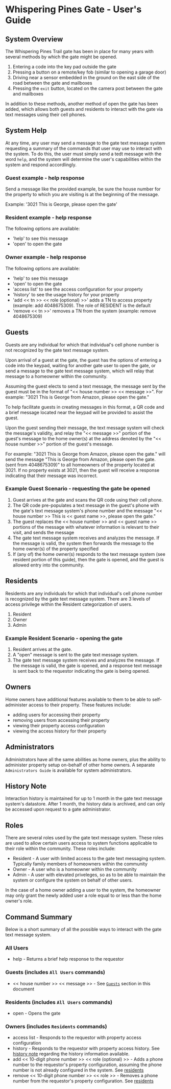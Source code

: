 # Whispering Pines Gate - User's Guide

## <a name="systemoverview">System Overview</a>
The Whispering Pines Trail gate has been in place for many years with several methods by which the gate might be opened.
1. Entering a code into the key pad outside the gate
2. Pressing a button on a remote/key fob (similar to opening a garage door)
3. Driving near a sensor embedded in the ground on the east side of the road between the gate and mailboxes
4. Pressing the `exit` button, located on the camera post between the gate and mailboxes

In addition to these methods, another method of open the gate has been added, which allows both guests and residents to interact with the gate via text messages using their cell phones.

## <a name="Help">System Help</a>
At any time, any user may send a message to the gate text message system requesting a summary of the commands that user may use to interact with the system.  To do this, the user must simply send a tedt message with the word `help`, and the system will determine the user's capabilities within the system and respond accordlingly.

### Guest example - help response
Send a message like the provided example, be sure the house number for the property to which you are visiting is at the beginning of the message.

Example: '3021 This is George, please open the gate'

### Resident example - help response
The following options are available:

- 'help' to see this message
- 'open' to open the gate

### Owner example - help response
The following options are available:

- 'help' to see this message
- 'open' to open the gate
- 'access list' to see the access configuration for your property
- 'history' to see the usage history for your property
- 'add << tn >> << role (optional) >>' adds a TN to access property (example: add 4048675309).  The role of RESIDENT is the default
- 'remove << tn >>' removes a TN from the system (example: remove 4048675309)

## <a name="Guests">Guests</a>
Guests are any individual for which that individual's cell phone number is not recognized by the gate text message system.  

Upon arrival of a guest at the gate, the guest has the options of entering a code into the keypad, waiting for another gate user to open the gate, or send a message to the gate text message system, which will relay that message to a homeowner within the community.  

Assuming the guest elects to send a text message, the message sent by the guest must be in the format of "<< house number >> << message >>".  For example: "3021 This is George from Amazon, please open the gate."  

To help facilitate guests in creating messages in this format, a QR code and a brief message located near the keypad will be provided to assist the guest.

Upon the guest sending their message, the text message system will check the message's validity, and relay the "<< message >>" portion of the guest's message to the home owner(s) at the address denoted by the "<< house number >>" portion of the guest's message.  

For example: "3021 This is George from Amazon, please open the gate." will send the message "This is George from Amazon, please open the gate. (sent from 4048675309)" to all homeowners of the property located at 3021.  If no property exists at 3021, then the guest will receive a response indicating that their message was incorrect.

### Example Guest Scenario - requesting the gate be opened
1. Guest arrives at the gate and scans the QR code using their cell phone.
2. The QR code pre-populates a text message in the guest's phone with the gate's text message system's phone number and the message "<< house number >> This is << guest name >>, please open the gate."
3. The guest replaces the << house number >> and << guest name >> portions of the message with whatever information is relevant to their visit, and sends the message
4. The gate text message system receives and analyzes the message.  If the message is valid, the system then forwards the message to the home owner(s) of the property specified
5. If (any of) the home owner(s) responds to the text message system (see resident portion of this guide), then the gate is opened, and the guest is allowed entry into the community.

## <a name="residents">Residents</a>
Residents are any individuals for which that individual's cell phone number is recognized by the gate text message system.  There are 3 levels of access privilege within the Resident categorization of users.
1. Resident
2. Owner
3. Admin

### Example Resident Scenario - opening the gate
1. Resident arrives at the gate.
2. A "open" message is sent to the gate text message system.
3. The gate text message system receives and analyzes the message.  If the message is valid, the gate is opened, and a response text message is sent back to the requestor indicating the gate is being opened.

## <a name="owners">Owners</a>
Home owners have additional features available to them to be able to self-administer access to their property.  These features include:
* adding users for accessing their property
* removing users from accessing their property
* viewing their property access configuration
* viewing the access history for their property

## <a name="administrators">Administrators</a>
Administrators have all the same abilities as home owners, plus the ability to administer property setup on-behalf of other home owners.  A separate `Administrators Guide` is available for system administrators.

## <a name="history">History Note</a>
Interaction history is maintained for up to 1 month in the gate text message system's datastore.  After 1 month, the history data is archived, and can only be accessed upon request to a gate administrator.

## <a name="roles">Roles</a>
There are several roles used by the gate text message system.  These roles are used to allow certain users access to system functions applicable to their role within the community.  These roles include:

* Resident - A user with limited access to the gate text messaging system.  Typically family members of homeowners within the community
* Owner - A user who is a homeowner within the community
* Admin - A user with elevated priveleges, so as to be able to maintain the system or configure the system on behalf of other users.

In the case of a home owner adding a user to the system, the homeowner may only grant the newly added user a role equal to or less than the home owner's role.

## <a name="commands">Command Summary</a>
Below is a short summary of all the possible ways to interact with the gate text message system.

### All Users
* help - Returns a brief help response to the requestor

### Guests (includes `All Users` commands)
* << house number >> << message >> - See [`Guests`](#Guests) section in this document

### Residents (includes `All Users` commands)
* open - Opens the gate

### Owners (includes `Residents` commands)
* access list - Responds to the requestor with property access configuration
* history - Responds to the requestor with property access history.  See [history note](#history) regarding the history information available.
* add << 10-digit phone number >> << role (optional) >> - Adds a phone number to the requestor's property configuration, assuming the phone number is not already configured in the system.  See [residents](#residents)
* remove << 10-digit phone number >> << role >> - Removes a phone number from the requestor's property configuration.  See [residents](#residents)

